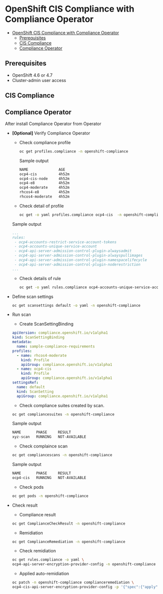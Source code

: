 # OpenShift CIS Compliance with Compliance Operator

- [OpenShift CIS Compliance with Compliance Operator](#openshift-cis-compliance-with-compliance-operator)
  - [Prerequisites](#prerequisites)
  - [CIS Compliance](#cis-compliance)
  - [Compliance Operator](#compliance-operator)

## Prerequisites
- OpenShift 4.6 or 4.7
- Cluster-admin user access

## CIS Compliance



## Compliance Operator

After install Compliance Operator from Operator
<!-- - Create Compliance Operator source and subscription -->
- **[Optional]** Verify Compliance Operator
  - Check compliance profile
    
    ```bash
    oc get profiles.compliance -n openshift-compliance
    ```

    Sample output

    ```bash
    NAME              AGE
    ocp4-cis          4h52m
    ocp4-cis-node     4h52m
    ocp4-e8           4h52m
    ocp4-moderate     4h52m
    rhcos4-e8         4h52m
    rhcos4-moderate   4h52m
    ```
  - Check detail of profile
    
    ```bash
    oc get -o yaml profiles.compliance ocp4-cis  -n openshift-compliance
    ```

   Sample output

   ```yaml
   ...
   rules:
    - ocp4-accounts-restrict-service-account-tokens
    - ocp4-accounts-unique-service-account
    - ocp4-api-server-admission-control-plugin-alwaysadmit
    - ocp4-api-server-admission-control-plugin-alwayspullimages
    - ocp4-api-server-admission-control-plugin-namespacelifecycle
    - ocp4-api-server-admission-control-plugin-noderestriction
   ...
   ```
  - Check details of rule
    
    ```bash
    oc get -o yaml rules.compliance ocp4-accounts-unique-service-account  -n openshift-compliance
    ```
- Define scan settings
  
  ```bash
  oc get scansettings default -o yaml -n openshift-compliance 
  ```

- Run scan
  - Create ScanSettingBinding 
  ```yaml
  apiVersion: compliance.openshift.io/v1alpha1
  kind: ScanSettingBinding
  metadata:
    name: sample-compliance-requirements
  profiles:
    - name: rhcos4-moderate
      kind: Profile
      apiGroup: compliance.openshift.io/v1alpha1
    - name: ocp4-cis
      kind: Profile
      apiGroup: compliance.openshift.io/v1alpha1
  settingsRef:
    name: default
    kind: ScanSetting
    apiGroup: compliance.openshift.io/v1alpha1
  ```
  - Check compliance suites created by scan.
  ```bash
  oc get compliancesuites -n openshift-compliance 
  ```
  
  Sample output
  ```bash
  NAME       PHASE     RESULT
  xyz-scan   RUNNING   NOT-AVAILABLE
  ```

  - Check complaince scan
  
  ```bash
  oc get compliancescans -n openshift-compliance 
  ```

   Sample output

  ```bash
  NAME       PHASE     RESULT
  ocp4-cis   RUNNING   NOT-AVAILABLE
  ```

  - Check pods
  
  ```bash
  oc get pods -n openshift-compliance
  ```

- Check result
  - Compliance result
  
  ```bash
  oc get ComplianceCheckResult -n openshift-compliance
  ```
  - Remidiation
  
  ```bash
  oc get ComplianceRemediation -n openshift-compliance
  ```
  - Check remidiation
  
  ```bash
  oc get rules.compliance -o yaml \
  ocp4-api-server-encryption-provider-config -n openshift-compliance
  ```
  - Applied auto-remidiation
  
  ```bash
  oc patch -n openshift-compliance complianceremediation \
  ocp4-cis-api-server-encryption-provider-config -p '{"spec":{"apply":true}}' --type='merge'
  ```